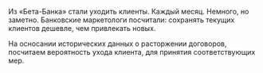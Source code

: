 Из «Бета-Банка» стали уходить клиенты. Каждый месяц. Немного, но заметно. Банковские маркетологи посчитали: сохранять текущих клиентов дешевле, чем привлекать новых.

На осносании исторических данных о расторжении договоров, посчитаем вероятность ухода клиента, для принятия соответствующих мер.